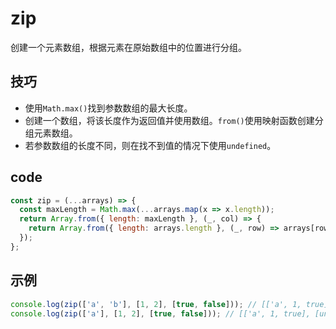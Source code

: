 # zip

创建一个元素数组，根据元素在原始数组中的位置进行分组。

## 技巧

- 使用`Math.max()`找到参数数组的最大长度。
- 创建一个数组，将该长度作为返回值并使用数组。`from()`使用映射函数创建分组元素数组。
- 若参数数组的长度不同，则在找不到值的情况下使用`undefined`。

## code

```js
const zip = (...arrays) => {
  const maxLength = Math.max(...arrays.map(x => x.length));
  return Array.from({ length: maxLength }, (_, col) => {
    return Array.from({ length: arrays.length }, (_, row) => arrays[row][col]);
  });
};
```

## 示例

```js
console.log(zip(['a', 'b'], [1, 2], [true, false])); // [['a', 1, true], ['b', 2, false]]
console.log(zip(['a'], [1, 2], [true, false])); // [['a', 1, true], [undefined, 2, false]]
```
